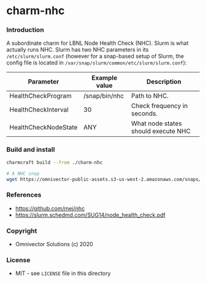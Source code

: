 # charm-nhc

### Introduction
A subordinate charm for LBNL Node Health Check (NHC). Slurm is what actually runs NHC. Slurm has two NHC parameters in its `/etc/slurm/slurm.conf` (however for a snap-based setup of Slurm, the config file is located in `/var/snap/slurm/common/etc/slurm/slurm.conf`):

| Parameter            | Example value | Description                         |
|----------------------|---------------|-------------------------------------|
| HealthCheckProgram   | /snap/bin/nhc | Path to NHC.                        |
| HealthCheckInterval  | 30            | Check frequency in seconds.         |
| HealthCheckNodeState | ANY           | What node states should execute NHC |

### Build and install
```bash
charmcraft build --from ./charm-nhc

# A NHC snap
wget https://omnivector-public-assets.s3-us-west-2.amazonaws.com/snaps/nhc/edge/nhc_1.4.2-omni_amd64.snap -O nhc.snap
```

### References
- https://github.com/mej/nhc
- https://slurm.schedmd.com/SUG14/node_health_check.pdf

### Copyright
* Omnivector Solutions (c) 2020

### License
* MIT - see `LICENSE` file in this directory
